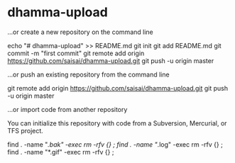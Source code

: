 # dhamma-upload

…or create a new repository on the command line

echo "# dhamma-upload" >> README.md
git init
git add README.md
git commit -m "first commit"
git remote add origin https://github.com/saisai/dhamma-upload.git
git push -u origin master

…or push an existing repository from the command line

git remote add origin https://github.com/saisai/dhamma-upload.git
git push -u origin master

…or import code from another repository

You can initialize this repository with code from a Subversion, Mercurial, or TFS project.


find . -name "*.bak" -exec rm -rfv {} \;
find . -name "*.log" -exec rm -rfv {} \;
find . -name "*.gif" -exec rm -rfv {} \;

